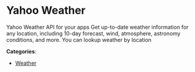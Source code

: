 # Yahoo Weather


Yahoo Weather API for your apps Get up-to-date weather information for any location, including 10-day forecast, wind, atmosphere, astronomy conditions, and more.  You can lookup weather by location



**Categories**:
- [Weather](https://github.com/apis-list/apis-list#weather)





